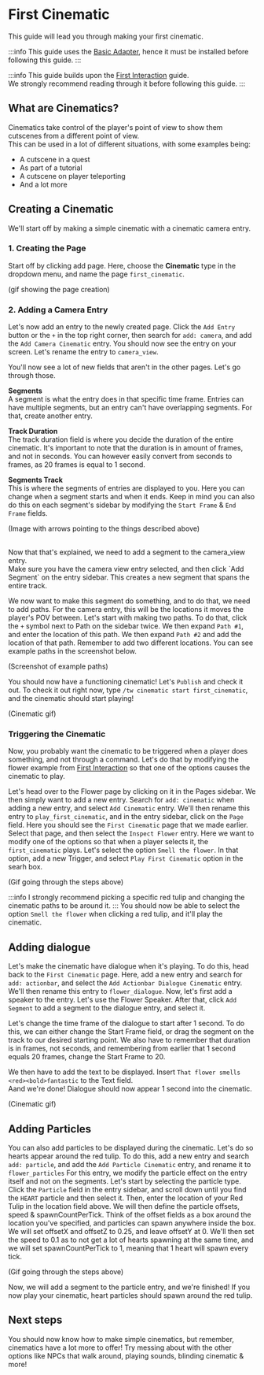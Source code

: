 # First Cinematic
This guide will lead you through making your first cinematic.

:::info
This guide uses the [Basic Adapter](../adapters/BasicAdapter), hence it must be installed before following this guide.
:::

:::info
This guide builds upon the [First Interaction](03-first-interaction.mdx) guide.
<br>We strongly recommend reading through it before following this guide.
:::

## What are Cinematics?
Cinematics take control of the player's point of view to show them cutscenes from a different point of view.
<br>This can be used in a lot of different situations, with some examples being:
- A cutscene in a quest
- As part of a tutorial
- A cutscene on player teleporting
- And a lot more

## Creating a Cinematic
We'll start off by making a simple cinematic with a cinematic camera entry.

### 1. Creating the Page
Start off by clicking add page. Here, choose the **Cinematic** type in the dropdown menu, and name the page `first_cinematic`.

(gif showing the page creation)

### 2. Adding a Camera Entry
Let's now add an entry to the newly created page. Click the `Add Entry` button or the `+` in the top right corner,
then search for `add: camera`, and add the `Add Camera Cinematic` entry. You should now see the entry on your screen.
Let's rename the entry to `camera_view`.

You'll now see a lot of new fields that aren't in the other pages. Let's go through those.

**Segments**
<br>A segment is what the entry does in that specific time frame. Entries can have multiple segments, but an entry can't
have overlapping segments. For that, create another entry.

**Track Duration**
<br>The track duration field is where you decide the duration of the entire cinematic.
It's important to note that the duration is in amount of frames, and not in seconds.
You can however easily convert from seconds to frames, as 20 frames is equal to 1 second.

**Segments Track**
<br>This is where the segments of entries are displayed to you. Here you can change when a segment starts and when it ends.
Keep in mind you can also do this on each segment's sidebar by modifying the `Start Frame` & `End Frame` fields.

(Image with arrows pointing to the things described above)

<br>
Now that that's explained, we need to add a segment to the camera_view entry.
<br>Make sure you have the camera view entry selected, and then click `Add Segment` on the entry sidebar.
This creates a new segment that spans the entire track.

We now want to make this segment do something, and to do that, we need to add paths.
For the camera entry, this will be the locations it moves the player's POV between.
Let's start with making two paths. To do that, click the `+` symbol next to Path on the sidebar twice.
We then expand `Path #1`, and enter the location of this path. We then expand `Path #2` and add the location of that path.
Remember to add two different locations. You can see example paths in the screenshot below.

(Screenshot of example paths)

You should now have a functioning cinematic!
Let's `Publish` and check it out. To check it out right now, type `/tw cinematic start first_cinematic`, and
the cinematic should start playing!

(Cinematic gif)

### Triggering the Cinematic
Now, you probably want the cinematic to be triggered when a player does something, and not through a command.
Let's do that by modifying the flower example from [First Interaction](03-first-interaction.mdx) so that one of the
options causes the cinematic to play.

Let's head over to the Flower page by clicking on it in the Pages sidebar. We then simply want to add a new entry.
Search for `add: cinematic` when adding a new entry, and select `Add Cinematic` entry. We'll then rename this entry to
`play_first_cinematic`, and in the entry sidebar, click on the `Page` field. Here you should see the `First Cinematic` page
that we made earlier. Select that page, and then select the `Inspect Flower` entry. Here we want to modify one of
the options so that when a player selects it, the `first_cinematic` plays. Let's select the option `Smell the flower`.
In that option, add a new Trigger, and select `Play First Cinematic` option in the searh box.

(Gif going through the steps above)

:::info
I strongly recommend picking a specific red tulip and changing the cinematic paths to be around it.
:::
You should now be able to select the option `Smell the flower` when clicking a red tulip, and it'll play the cinematic.

## Adding dialogue
Let's make the cinematic have dialogue when it's playing. To do this, head back to the `First Cinematic` page.
Here, add a new entry and search for `add: actionbar`, and select the `Add Actionbar Dialogue Cinematic` entry.
We'll then rename this entry to `flower_dialogue`. Now, let's first add a speaker to the entry. Let's use the Flower Speaker.
After that, click `Add Segment` to add a segment to the dialogue entry, and select it.

Let's change the time frame of the dialogue to start after 1 second. To do this, we can either change the Start Frame field, or drag the segment on the track
to our desired starting point. We also have to remember that duration is in frames, not seconds, and remembering from earlier
that 1 second equals 20 frames, change the Start Frame to 20.

We then have to add the text to be displayed. Insert `That flower smells <red><bold>fantastic` to the Text field.
<br>Aand we're done! Dialogue should now appear 1 second into the cinematic.

(Cinematic gif)

## Adding Particles
You can also add particles to be displayed during the cinematic. Let's do so hearts appear around the red tulip.
To do this, add a new entry and search `add: particle`, and add the `Add Particle Cinematic` entry, and rename it to
`flower_particles`
For this entry, we modify the particle effect on the entry itself and not on the segments.
Let's start by selecting the particle type. Click the `Particle` field in the entry sidebar, and scroll down until
you find the `HEART` particle and then select it. Then, enter the location of your Red Tulip in the location field above.
We will then define the particle offsets, speed & spawnCountPerTick. Think of the offset fields as a box around the location
you've specified, and particles can spawn anywhere inside the box.
We will set offsetX and offsetZ to 0.25, and leave offsetY at 0. We'll then set the speed to 0.1 as to not get a lot of
hearts spawning at the same time, and we will set spawnCountPerTick to 1, meaning that 1 heart will spawn every tick.

(Gif going through the steps above)

Now, we will add a segment to the particle entry, and we're finished! If you now play your cinematic, heart particles
should spawn around the red tulip.

## Next steps
You should now know how to make simple cinematics, but remember, cinematics have a lot more to offer!
Try messing about with the other options like NPCs that walk around, playing sounds, blinding cinematic & more! 